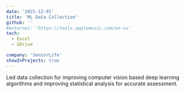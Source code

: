 ```yaml
---
date: '2021-12-01'
title: 'ML Data Collection'
github: ''
#external: 'https://tools.applemusic.com/en-us'
tech:
  - Excel
  - GDrive

company: 'SeniorLife'
showInProjects: true
---
```


Led data collection for improving computer vision based deep learning algorithms and improving statistical analysis for accurate assessment.
